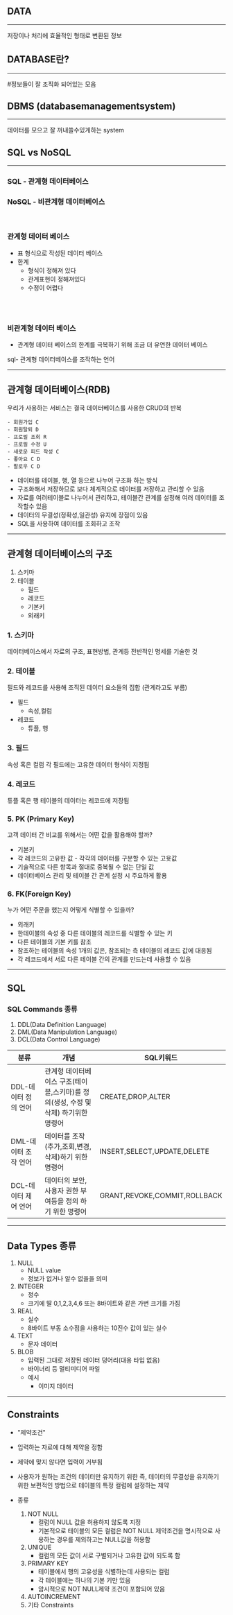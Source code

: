 ## **DATA**
---
저장이나 처리에 효율적인 형태로 변환된 정보
## **DATABASE란?**
---
#정보들이 잘 조직화 되어있는 모음

## **DBMS (databasemanagementsystem)**
---
데이터를 모으고 잘 꺼내쓸수있게하는 system

## **SQL vs NoSQL**
---
### SQL - 관계형 데이터베이스
### NoSQL - 비관계형 데이터베이스

<br>

### 관계형 데이터 베이스 
- 표 형식으로 작성된 데이터 베이스
- 한계 
    - 형식이 정해져 있다
    - 관계표현이 정해져있다
    - 수정이 어렵다
<br>
<br>

### 비관계형 데이터 베이스
- 관계형 데이터 베이스의 한계를 극복하기 위해 조금 더 유연한 데이터 베이스

sql- 관계형 데이터베이스를 조작하는 언어 

---

## **관계형 데이터베이스(RDB)**
우리가 사용하는 서비스는 결국 데이터베이스를 사용한 CRUD의 반복

    - 회원가입 C
    - 회원탈퇴 D
    - 프로필 조회 R
    - 프로필 수정 U
    - 새로운 피드 작성 C
    - 좋아요 C D
    - 팔로우 C D

- 데이터를 테이블, 행, 열 등으로 나누어 구조화 하는 방식
- 구조화해서 저장하므로 보다 체계적으로 데이터를 저장하고 관리할 수 있음
- 자료를 여려테이블로 나누어서 관리하고, 테이블간 관계를 설정해 여러 데이터를 조작할수 있음
- 데이터의 무결성(정확성,일관성) 유지에 장점이 있음
- SQL을 사용하여 데이터를 조회하고 조작

---

## **관계형 데이터베이스의 구조**

1. 스키마
2. 테이블
    - 필드
    - 레코드
    - 기본키
    - 외래키

### 1. 스키마
데이터베이스에서 자료의 구조, 표현방법, 관계등 전반적인 명세를 기술한 것

### 2. 테이블
필드와 레코드를 사용해 조직된 데이터 요소들의 집합
(관계라고도 부름)
- 필드
    - 속성,컬럼
- 레코드
    - 튜플, 행

### 3. 필드
속성 혹은 컬럼
각 필드에는 고유한 데이터 형식이 지정됨

### 4. 레코드
튜플 혹은 행
테이블의 데이터는 레코드에 저장됨

### 5. PK (Primary Key)
고객 데이터 간 비교를 위해서는 어떤 값을 활용해야 할까?
- 기본키
- 각 레코드의 고유한 값
        - 각각의 데이터를 구분할 수 있는 고윳값
- 기술적으로 다른 항목과 절대로 중복될 수 없는 단일 값
- 데이터베이스 관리 및 테이블 간 관계 설정 시 주요하게 활용

### 6. FK(Foreign Key)
누가 어떤 주문을 했는지 어떻게 식별할 수 있을까?
- 외래키
- 한테이블의 속성 중 다른 테이블의 레코드를 식별할 수 있는 키
- 다른 테이블의 기본 키를 참조
- 참조하는 테이블의 속성 1개의 값은, 참조되는 측 테이블의 레코드 값에 대응됨
- 각 레코드에서 서로 다른 테이블 간의 관계를 만드는데 사용할 수 있음

---
## **SQL**
### SQL Commands 종류
1. DDL(Data Definition Language)
2. DML(Data Manipulation Language)
3. DCL(Data Control Language)

|분류|개념|SQL키워드|
|---|---|---|
|DDL-데이터 정의 언어|관계형 데이터베이스 구조(테이블,스키마)를 정의(생성, 수정 및 삭제) 하기위한 명령어| CREATE,DROP,ALTER|
|DML-데이터 조작 언어|데이터를 조작(추가,조회,변경,삭제)하기 위한 명령어|INSERT,SELECT,UPDATE,DELETE|
|DCL-데이터 제어 언어|데이터의 보안, 사용자 권한 부여등을 정의 하기 위한 명령어|GRANT,REVOKE,COMMIT,ROLLBACK|


---
## **Data Types 종류**
1. NULL
    - NULL value
    - 정보가 없거나 알수 없을을 의미
2. INTEGER
    - 정수
    - 크기에 딸 0,1,2,3,4,6 또는 8바이트와 같은 가변 크기를 가짐
3. REAL
    - 실수
    - 8바이트 부동 소수점을 사용하는 10진수 값이 있는 실수
4. TEXT
    - 문자 데이터
5. BLOB
    - 입력된 그대로 저장된 데이터 덩어리(대용 타입 없음)
    - 바이너리 등 멀티미디어 파일
    - 예시
        - 이미지 데이터

---
## **Constraints**
- "제약조건"
- 입력하는 자료에 대해 제약을 정함
- 제약에 맞지 않다면 입력이 거부됨
- 사용자가 원하는 조건의 데이터만 유지하기 위한 즉, 데이터의 무결성을 유지하기 위한 보편적인 방법으로 테이블의 특정 컬럼에 설정하는 제약

- 종류
    1. NOT NULL
        - 컬럼이 NULL 값을 허용하지 않도록 지정
        - 기본적으로 테이블의 모든 컬럼은 NOT NULL 제약조건을 명시적으로 사용하는 경우를 제외하고는 NULL값을 허용함
    2. UNIQUE
        - 컬럼의 모든 값이 서로 구별되거나 고유한 값이 되도록 함
    3. PRIMARY KEY
        - 테이블에서 행의 고유성을 식별하는데 사용되는 컬럼
        - 각 테이블에는 하나의 기본 키만 있음
        - 암시적으로 NOT NULL제약 조건이 포함되어 있음
    4. AUTOINCREMENT
    5. 기타 Constraints
